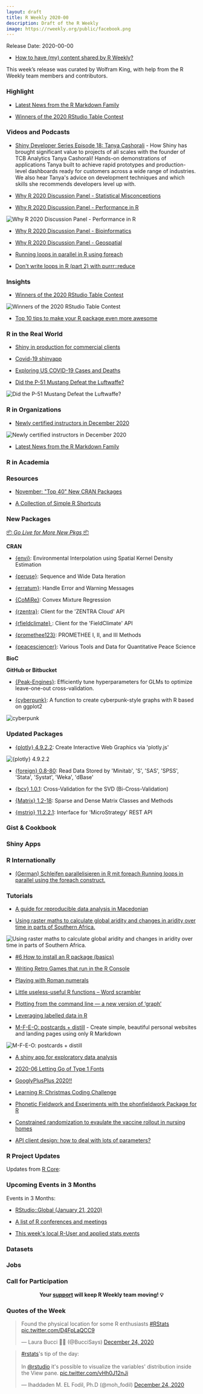 ```yaml
---
layout: draft
title: R Weekly 2020-00
description: Draft of the R Weekly
image: https://rweekly.org/public/facebook.png
---
```


Release Date: 2020-00-00

+ [How to have (my) content shared by R Weekly?](https://github.com/rweekly/rweekly.org#how-to-have-my-content-shared-by-r-weekly)

This week’s release was curated by Wolfram King, with help from the R Weekly team members and contributors.

###  Highlight

+ [Latest News from the R Markdown Family](https://blog.rstudio.com/2020/12/21/rmd-news/)

+ [Winners of the 2020 RStudio Table Contest](https://blog.rstudio.com/2020/12/23/winners-of-the-2020-rstudio-table-contest/)

###  Videos and Podcasts

+ [Shiny Developer Series Episode 18: Tanya Cashorali](https://youtu.be/LjN1khZrppo)  - How Shiny has brought significant value to projects of all scales with the founder of TCB Analytics Tanya Cashorali! Hands-on demonstrations of applications Tanya built to achieve rapid prototypes and production-level dashboards ready for customers across a wide range of industries. We also hear Tanya's advice on development techniques and which skills she recommends developers level up with.

+ [Why R 2020 Discussion Panel - Statistical Misconceptions](http://whyr.pl//foundation/2020/Stats_Panel/)

+ [Why R 2020 Discussion Panel - Performance in R](http://whyr.pl/foundation/2020/Performance_Panel/)

![Why R 2020 Discussion Panel - Performance in R](https://raw.githubusercontent.com/rweekly/image/master/2020/performance.png)

+ [Why R 2020 Discussion Panel - Bioinformatics](http://whyr.pl/foundation/2020/Bio_Panel/)

+ [Why R 2020 Discussion Panel - Geospatial](http://whyr.pl/foundation/2020/Geo_Panel/)

+ [Running loops in parallel in R using foreach](https://youtu.be/0P5On0GJf14)

+ [Don't write loops in R (part 2) with purrr::reduce](https://www.youtube.com/watch?v=vxaKamox_CQ)

### Insights

+ [Winners of the 2020 RStudio Table Contest](https://blog.rstudio.com/2020/12/23/winners-of-the-2020-rstudio-table-contest/)

![Winners of the 2020 RStudio Table Contest](https://raw.githubusercontent.com/rweekly/image/master/2020/table-contest.png)

+ [Top 10 tips to make your R package even more awesome](https://martinctc.github.io/blog/make-package-even-more-awesome/)


### R in the Real World

+ [Shiny in production for commercial clients](http://freerangestats.info/blog/2020/12/21/rmit-dashboard)

+ [Covid-19 shinyapp](http://r-posts.com/covid-19-shinyapp/)

+ [Exploring US COVID-19 Cases and Deaths](https://blog.rstudio.com/2020/12/23/exploring-us-covid-19-cases/)


+ [Did the P-51 Mustang Defeat the Luftwaffe?](https://scweiss.blogspot.com/2020/12/did-p-51-mustang-defeat-luftwaffe.html)

![Did the P-51 Mustang Defeat the Luftwaffe?](https://raw.githubusercontent.com/rweekly/image/master/2020/p51.png)

###  R in Organizations

+ [Newly certified instructors in December 2020](https://education.rstudio.com/blog/2020/12/november-2020-instructors/)

![Newly certified instructors in December 2020](https://raw.githubusercontent.com/rweekly/image/master/2020/codebreaker.png)

+ [Latest News from the R Markdown Family](https://blog.rstudio.com/2020/12/21/rmd-news/)


###  R in Academia



###  Resources

+ [November: "Top 40" New CRAN Packages](https://rviews.rstudio.com/2020/12/22/november-top-40-new-cran-packages/)

+ [A Collection of Simple R Shortcuts](http://karolis.koncevicius.lt/posts/collection_of_simple_r_shortcuts/)

###  New Packages

<p class="added-hostname"><a href="https://rweekly.org/live" target="_blank" class="externalLink">📦 <i>Go Live for More New Pkgs</i> 📦</a></p>

**CRAN**

+ [{envi}](https://cran.r-project.org/package=envi): Environmental Interpolation using Spatial Kernel Density Estimation

+ [{peruse}](https://cran.r-project.org/package=peruse):  Sequence and Wide Data Iteration

+ [{erratum}](https://cran.r-project.org/package=erratum): Handle Error and Warning Messages

+ [{CoMiRe}](https://cran.r-project.org/package=CoMiRe): Convex Mixture Regression

+ [{rzentra}](https://cran.r-project.org/package=rzentra):  Client for the 'ZENTRA Cloud' API

+ [{rfieldclimate} ](https://cran.r-project.org/package=rfieldclimate): Client for the 'FieldClimate' API

+ [{promethee123}](https://cran.r-project.org/package=promethee123): PROMETHEE I, II, and III Methods

+ [{peacesciencer}](https://cran.r-project.org/package=peacesciencer): Various Tools and Data for Quantitative Peace Science


**BioC**



**GitHub or Bitbucket**

+ [{Peak-Engines}](https://github.com/rnburn/peak-engines): Efficiently tune hyperparameters for GLMs to optimize leave-one-out cross-validation.

+ [{cyberpunk}](https://github.com/r-coderdotcom/cyberpunk): A function to create cyberpunk-style graphs with R based on ggplot2

![cyberpunk](https://raw.githubusercontent.com/rweekly/image/master/2020/cyber-punk.png)

### Updated Packages


+ [{plotly} 4.9.2.2](https://cran.r-project.org/package=plotly): Create Interactive Web Graphics via 'plotly.js'

![{plotly} 4.9.2.2](https://raw.githubusercontent.com/rweekly/image/master/2020/plotly.png)

+ [{foreign} 0.8-80](https://cran.r-project.org/package=foreign): Read Data Stored by 'Minitab', 'S', 'SAS', 'SPSS', 'Stata',
'Systat', 'Weka', 'dBase'

+ [{bcv} 1.0.1](https://cran.r-project.org/package=bcv): Cross-Validation for the SVD (Bi-Cross-Validation)

+ [{Matrix} 1.2-18](https://cran.r-project.org/package=Matrix): Sparse and Dense Matrix Classes and Methods

+ [{mstrio} 11.2.2.1](https://cran.r-project.org/package=mstrio): Interface for 'MicroStrategy' REST API

### Gist & Cookbook



### Shiny Apps



### R Internationally


+ [(German) Schleifen parallelisieren in R mit foreach Running loops in parallel using the foreach construct.](https://youtu.be/xrfW-p0aJ4Q)


###  Tutorials

+ [A guide for reproducible data analysis in Macedonian](https://www.discindo.org/post/2020-12-25-a-guide-for-reproducible-data-analysis-in-macedonian/)

+ [Using raster maths to calculate global aridity and changes in aridity over time in parts of Southern Africa.](https://www.painblogr.org/2020-12-15-climate-change)

![Using raster maths to calculate global aridity and changes in aridity over time in parts of Southern Africa.](https://raw.githubusercontent.com/rweekly/image/master/2020/raster-data.png)

+ [#6 How to install an R package (basics)](https://www.rinproduction.com/en/posts/006-install-an-r-package/)


+ [Writing Retro Games that run in the R Console](https://rolkra.github.io/R-Console-Gaming/)

+ [Playing with Roman numerals](http://r.iresmi.net/2020/12/25/playing-with-roman-numerals/)


+ [Little useless-useful R functions – Word scrambler](https://tomaztsql.wordpress.com/2020/12/24/little-useless-useful-r-functions-word-scrambler/)

+ [Plotting from the command line — a new version of ‘graph’](https://radfordneal.wordpress.com/2020/12/22/plotting-from-the-command-line-a-new-version-of-graph/)

+ [Leveraging labelled data in R](https://www.pipinghotdata.com/posts/2020-12-23-leveraging-labelled-data-in-r)


+ [M-F-E-O: postcards + distill](https://alison.rbind.io/post/2020-12-22-postcards-distill/) - Create simple, beautiful personal websites and landing pages using only R Markdown

![M-F-E-O: postcards + distill](https://raw.githubusercontent.com/rweekly/image/master/2020/postcard.png)


+ [A shiny app for exploratory data analysis](https://statisticaloddsandends.wordpress.com/2020/12/22/a-shiny-app-for-exploratory-data-analysis/)

+ [2020-06  Letting Go of Type 1 Fonts](https://stattech.wordpress.fos.auckland.ac.nz/2020/12/23/2020-06-letting-go-of-type-1-fonts/)

+ [GooglyPlusPlus 2020!!](https://gigadom.in/2020/12/22/googlyplusplus-2020/)

+ [Learning R: Christmas Coding Challenge](https://blog.ephorie.de/learning-r-christmas-coding-challenge)

+ [Phonetic Fieldwork and Experiments with the phonfieldwork Package for R](https://ropensci.org/blog/2020/12/22/phonfieldwork-phonetic-fieldwork-and-experiments/)

+ [Constrained randomization to evaulate the vaccine rollout in nursing homes](https://www.rdatagen.net/post/2020-12-22-constrained-randomization-to-evaulate-the-vaccine-rollout-in-nursing-homes/)

+ [API client design: how to deal with lots of parameters?](https://recology.info/2020/12/api-client-params/)

<!--<div class="post-more-begin></div><div class="post-more-end"></div>-->

###  R Project Updates

Updates from [R Core](http://developer.r-project.org/blosxom.cgi/R-devel/NEWS):


###  Upcoming Events in 3 Months

Events in 3 Months:

+ [RStudio::Global (January 21, 2020)](https://global.rstudio.com/student/catalog)

+ [A list of R conferences and meetings](https://jumpingrivers.github.io/meetingsR/events.html)

+ [This week's local R-User and applied stats events](https://community.rstudio.com/c/irl)


### Datasets

### Jobs




###  Call for Participation


<p class="hide-support added-hostname support-rweekly" style="text-align: center;font-weight: bold;">Your <a class="non-visited externalLink" href="https://www.patreon.com/rweekly" onclick="pas(this)">support</a> will keep R Weekly team moving! 💡</p>

###  Quotes of the Week

<blockquote class="twitter-tweet"><p lang="en" dir="ltr">Found the physical location for some R enthusiasts <a href="https://twitter.com/hashtag/RStats?src=hash&amp;ref_src=twsrc%5Etfw">#RStats</a> <a href="https://t.co/D4FpLaQCC9">pic.twitter.com/D4FpLaQCC9</a></p>&mdash; Laura Bucci 🎄🦭 (@BucciSays) <a href="https://twitter.com/BucciSays/status/1342193042841866241?ref_src=twsrc%5Etfw">December 24, 2020</a></blockquote> <script async src="https://platform.twitter.com/widgets.js" charset="utf-8"></script>

<blockquote class="twitter-tweet"><p lang="en" dir="ltr"><a href="https://twitter.com/hashtag/rstats?src=hash&amp;ref_src=twsrc%5Etfw">#rstats</a>&#39;s tip of the day: <br><br>In <a href="https://twitter.com/rstudio?ref_src=twsrc%5Etfw">@rstudio</a> it&#39;s possible to visualize the variables&#39; distribution inside the View pane. <a href="https://t.co/vHh0J12nJi">pic.twitter.com/vHh0J12nJi</a></p>&mdash; Ihaddaden M. EL Fodil, Ph.D (@moh_fodil) <a href="https://twitter.com/moh_fodil/status/1342218268715712520?ref_src=twsrc%5Etfw">December 24, 2020</a></blockquote> <script async src="https://platform.twitter.com/widgets.js" charset="utf-8"></script>
